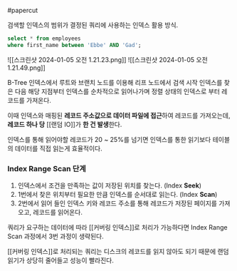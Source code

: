 #papercut 

검색할 인덱스의 범위가 결정된 쿼리에 사용하는 인덱스 활용 방식.

```sql
select * from employees
where first_name between 'Ebbe' AND 'Gad';
```

![[스크린샷 2024-01-05 오전 1.21.23.png]]
![[스크린샷 2024-01-05 오전 1.21.49.png]]

B-Tree 인덱스에서 루트와 브랜치 노드를 이용해 리프 노드에서 검색 시작 인덱스를 찾은 다음 해당 지점부터 인덱스를 순차적으로 읽어나가며 정렬 상태의 인덱스로 부터 레코드를 가져온다.

이때 인덱스와 매핑된 **레코드 주소값으로 데이터 파일에 접근**하여 레코드를 가져오는데, **레코드 하나 당** [[랜덤 IO]]가 **한 건 발생**한다.

인덱스를 통해 읽어야할 레코드가 20 ~ 25%를 넘기면 인덱스를 통한 읽기보다 테이블의 데이터를 직접 읽는게 효율적이다.
### Index Range Scan 단계

1. 인덱스에서 조건을 만족하는 값이 저장된 위치를 찾는다. (Index **Seek**)
2. 1번에서 찾은 위치부터 필요한 만큼 인덱스를 순서대로 읽는다. (Index **Scan**)
3. 2번에서 읽어 들인 인덱스 키와 레코드 주소를 통해 레코드가 저장된 페이지를 가져오고, 레코드를 읽어온다.

쿼리가 요구하는 데이터에 따라 [[커버링 인덱스]]로 처리가 가능하다면 Index Range Scan 과정에서 3번 과정이 생략된다.

[[커버링 인덱스]]로 처리되는 쿼리는 디스크의 레코드를 읽지 않아도 되기 때문에 랜덤 읽기가 상당히 줄어들고 성능이 빨라진다.
